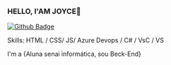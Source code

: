 ### HELLO, I'AM JOYCE👋
[![Github Badge](https://img.shields.io/badge/-Github-000?style=flat-square&logo=Github&logoColor=white&link=https://github.com/joysenaidevs)](https://github.com/joysenaidevs)

Skills: HTML / CSS/ JS/ Azure Devops / C# / VsC / VS 


I'm a {Aluna senai informática, sou Beck-End} 
<!--

[GitHub stats](https://github.com/joysenaidevs/joysenaidevs)


**joysenaidevs/joysenaidevs** is a ✨ _special_ ✨ repository because its `README.md` (this file) appears on your GitHub profile.

Here are some ideas to get you started:

- 🔭 I’m currently working on ...
- 🌱 I’m currently learning ...
- 👯 I’m looking to collaborate on ...
- 🤔 I’m looking for help with ...
- 💬 Ask me about ...
- 📫 How to reach me: ...
- 😄 Pronouns: ...
- ⚡ Fun fact: ...
-->
